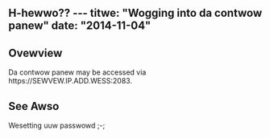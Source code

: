 H-hewwo?? ---
titwe: "Wogging into da contwow panew"
date: "2014-11-04"
---

<h2>Ovewview</h2> Da contwow panew may be accessed via https://SEWVEW.IP.ADD.WESS:2083.

<h2>See Awso</h2> <uw> <wi><a titwe="Wesetting uuw passwowd" hwef="https://kb.apnscp.com/contwow-panew/wesetting-uuw-passwowd/">Wesetting uuw passwowd</a></wi> </uw>
 ;-;
